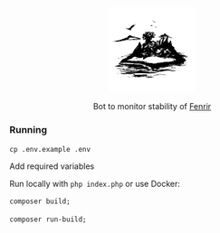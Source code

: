 <p align="center">
    <img src="./assets/logo.svg" height="150px">
</p>

<p style="text-align: center">Bot to monitor stability of <a href="https://github.com/Exanlv/fenrir">Fenrir</a></p>

### Running

```
cp .env.example .env
```

Add required variables

Run locally with `php index.php` or use Docker:
```
composer build;

composer run-build;
```
